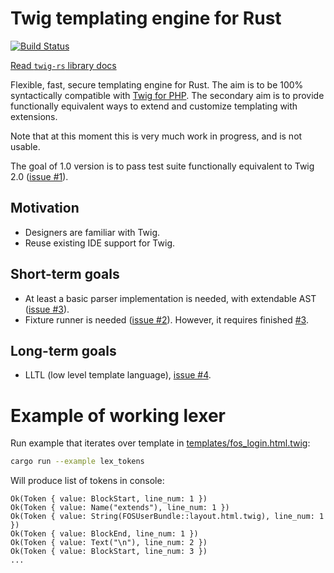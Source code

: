 # Twig templating engine for Rust

[![Build Status](https://travis-ci.org/Nercury/twig-rs.svg)](https://travis-ci.org/Nercury/twig-rs)

[Read `twig-rs` library docs](http://nercury.github.io/twig-rs)

Flexible, fast, secure templating engine for Rust.
The aim is to be 100% syntactically compatible with [Twig for PHP][twig-for-php].
The secondary aim is to provide functionally equivalent ways to extend
and customize templating with extensions.

Note that at this moment this is very much work in progress, and is not usable.

The goal of 1.0 version is to pass test suite functionally equivalent to Twig 2.0 ([issue #1](https://github.com/Nercury/twig-rs/issues/1)).

[twig-for-php]: http://twig.sensiolabs.org/

## Motivation

- Designers are familiar with Twig.
- Reuse existing IDE support for Twig.

## Short-term goals

- At least a basic parser implementation is needed, with extendable AST ([issue #3](https://github.com/Nercury/twig-rs/issues/3)).
- Fixture runner is needed ([issue #2](https://github.com/Nercury/twig-rs/issues/2)). However, it requires finished [#3](https://github.com/Nercury/twig-rs/issues/3).

## Long-term goals

- LLTL (low level template language), [issue #4](https://github.com/Nercury/twig-rs/issues/4).

# Example of working lexer

Run example that iterates over template in [templates/fos_login.html.twig][tmp]:

```bash
cargo run --example lex_tokens
```

Will produce list of tokens in console:

```
Ok(Token { value: BlockStart, line_num: 1 })
Ok(Token { value: Name("extends"), line_num: 1 })
Ok(Token { value: String(FOSUserBundle::layout.html.twig), line_num: 1 })
Ok(Token { value: BlockEnd, line_num: 1 })
Ok(Token { value: Text("\n"), line_num: 2 })
Ok(Token { value: BlockStart, line_num: 3 })
...
```

[tmp]: https://github.com/Nercury/twig-rs/blob/master/templates/fos_login.html.twig
